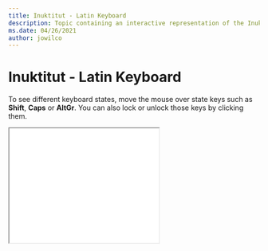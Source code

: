 ```yaml
--- 
title: Inuktitut - Latin Keyboard 
description: Topic containing an interactive representation of the Inuktitut - Latin Keyboard 
ms.date: 04/26/2021 
author: jowilco 
--- 
```

 
# Inuktitut - Latin Keyboard 
 
To see different keyboard states, move the mouse over state keys such as **Shift**, **Caps** or **AltGr**. You can also lock or unlock those keys by clicking them. 
 
<iframe src="kbdiulat.html" height="230"></iframe> 
